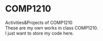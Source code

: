 # COMP1210
Activities&Projects of COMP1210
<br />
These are my own works in class COMP1210.
<br />
I just want to store my code here.
